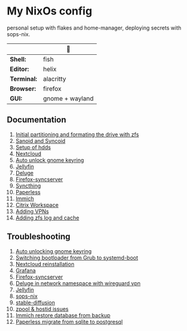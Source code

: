 # My NixOs config

personal setup with flakes and home-manager, deploying secrets with sops-nix.

| | 💾 |
|-|-|
| **Shell:** | fish |
| **Editor:** | helix |
| **Terminal:** | alacritty |
| **Browser:** | firefox |
| **GUI:** | gnome + wayland |


## Documentation

1. [Initial partitioning and formating the drive with zfs](./documentation_and_trouble_shooting.md#initial)
2. [Sanoid and Syncoid](./documentation_and_trouble_shooting.md#Sanoid)
3. [Setup of hdds](./documentation_and_trouble_shooting.md#hdds)
4. [Nextcloud](./documentation_and_trouble_shooting.md#Nextcloud)
5. [Auto unlock gnome keyring](./documentation_and_trouble_shooting.md#keyring)
6. [Jellyfin](./documentation_and_trouble_shooting.md#jellyfin)
7. [Deluge](./documentation_and_trouble_shooting.md#deluge)
8. [Firefox-syncserver](./documentation_and_trouble_shooting.md#firefox-syncserver)
9. [Syncthing](./documentation_and_trouble_shooting.md#syncthing)
10. [Paperless](./documentation_and_trouble_shooting.md#paperless)
11. [Immich](./documentation_and_trouble_shooting.md#immich)
12. [Citrix Workspace](./documentation_and_trouble_shooting.md#citrix)
13. [Adding VPNs](./documentation_and_trouble_shooting.md#vpn)
14. [Adding zfs log and cache](./documentation_and_trouble_shooting.md#logcache)


## Troubleshooting <a name="trouble"></a>

1. [Auto unlocking gnome keyring](./documentation_and_trouble_shooting.md#keyring-blank)
2. [Switching bootloader from Grub to systemd-boot](./documentation_and_trouble_shooting.md#bootloader)
3. [Nextcloud reinstallation](./documentation_and_trouble_shooting.md#nextcloud)
4. [Grafana](./documentation_and_trouble_shooting.md#grafana-trouble)
5. [Firefox-syncserver](./documentation_and_trouble_shooting.md#syncserver)
6. [Deluge in network namespace with wireguard vpn](./documentation_and_trouble_shooting.md#deluge-netns)
7. [Jellyfin](./documentation_and_trouble_shooting.md#jellerror)
8. [sops-nix](./documentation_and_trouble_shooting.md#sops-nix-trouble)
9. [stable-diffusion](./documentation_and_trouble_shooting.md#stable-diffusion)
10. [zpool & hostid issues](./documentation_and_trouble_shooting.md#zpool-hostid)
11. [Immich restore database from backup](./documentation_and_trouble_shooting.md#restore-immichdb)
12. [Paperless migrate from sqlite to postgresql](./documentation_and_trouble_shooting.md#paperdbmigration)
